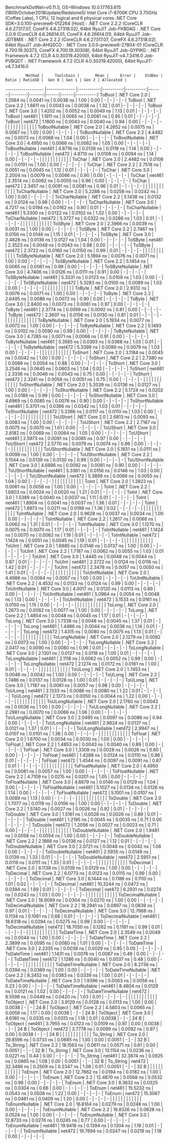 
BenchmarkDotNet=v0.11.5, OS=Windows 10.0.17763.615 (1809/October2018Update/Redstone5)
Intel Core i7-8700K CPU 3.70GHz (Coffee Lake), 1 CPU, 12 logical and 6 physical cores
.NET Core SDK=3.0.100-preview6-012264
  [Host]     : .NET Core 2.2.2 (CoreCLR 4.6.27317.07, CoreFX 4.6.27318.02), 64bit RyuJIT
  Job-FKBDAG : .NET Core 2.0.9 (CoreCLR 4.6.26614.01, CoreFX 4.6.26614.01), 64bit RyuJIT
  Job-JDTBMX : .NET Core 2.2.2 (CoreCLR 4.6.27317.07, CoreFX 4.6.27318.02), 64bit RyuJIT
  Job-AHQSCO : .NET Core 3.0.0-preview6-27804-01 (CoreCLR 4.700.19.30373, CoreFX 4.700.19.30308), 64bit RyuJIT
  Job-QYPIKG : .NET Framework 4.7.2 (CLR 4.0.30319.42000), 64bit RyuJIT-v4.7.3416.0
  Job-PVBQDT : .NET Framework 4.7.2 (CLR 4.0.30319.42000), 64bit RyuJIT-v4.7.3416.0


             Method |     Toolchain |       Mean |     Error |    StdDev | Ratio | RatioSD |  Gen 0 | Gen 1 | Gen 2 | Allocated |
------------------- |-------------- |-----------:|----------:|----------:|------:|--------:|-------:|------:|------:|----------:|
             ToBool | .NET Core 2.0 |  1.2564 ns | 0.0041 ns | 0.0038 ns |  1.00 |    0.00 |      - |     - |     - |         - |
             ToBool | .NET Core 2.2 |  1.6611 ns | 0.0043 ns | 0.0038 ns |  1.32 |    0.01 |      - |     - |     - |         - |
             ToBool | .NET Core 3.0 |  1.4202 ns | 0.0052 ns | 0.0049 ns |  1.13 |    0.01 |      - |     - |     - |         - |
             ToBool |        net461 |  1.1911 ns | 0.0065 ns | 0.0061 ns |  0.95 |    0.01 |      - |     - |     - |         - |
             ToBool |        net472 |  1.1800 ns | 0.0043 ns | 0.0040 ns |  0.94 |    0.00 |      - |     - |     - |         - |
                    |               |            |           |           |       |         |        |       |       |           |
     ToBoolNullable | .NET Core 2.0 |  4.2652 ns | 0.0075 ns | 0.0067 ns |  1.00 |    0.00 |      - |     - |     - |         - |
     ToBoolNullable | .NET Core 2.2 |  4.4482 ns | 0.0073 ns | 0.0068 ns |  1.04 |    0.00 |      - |     - |     - |         - |
     ToBoolNullable | .NET Core 3.0 |  4.4950 ns | 0.0066 ns | 0.0062 ns |  1.05 |    0.00 |      - |     - |     - |         - |
     ToBoolNullable |        net461 |  4.8716 ns | 0.0126 ns | 0.0118 ns |  1.14 |    0.00 |      - |     - |     - |         - |
     ToBoolNullable |        net472 |  4.8710 ns | 0.0106 ns | 0.0094 ns |  1.14 |    0.00 |      - |     - |     - |         - |
                    |               |            |           |           |       |         |        |       |       |           |
             ToChar | .NET Core 2.0 |  2.4482 ns | 0.0108 ns | 0.0101 ns |  1.00 |    0.00 |      - |     - |     - |         - |
             ToChar | .NET Core 2.2 |  2.7518 ns | 0.0051 ns | 0.0045 ns |  1.12 |    0.01 |      - |     - |     - |         - |
             ToChar | .NET Core 3.0 |  2.2004 ns | 0.0079 ns | 0.0066 ns |  0.90 |    0.00 |      - |     - |     - |         - |
             ToChar |        net461 |  2.3514 ns | 0.0062 ns | 0.0055 ns |  0.96 |    0.00 |      - |     - |     - |         - |
             ToChar |        net472 |  2.3457 ns | 0.0091 ns | 0.0081 ns |  0.96 |    0.01 |      - |     - |     - |         - |
                    |               |            |           |           |       |         |        |       |       |           |
     ToCharNullable | .NET Core 2.0 |  5.2288 ns | 0.0258 ns | 0.0242 ns |  1.00 |    0.00 |      - |     - |     - |         - |
     ToCharNullable | .NET Core 2.2 |  5.1438 ns | 0.0132 ns | 0.0124 ns |  0.98 |    0.00 |      - |     - |     - |         - |
     ToCharNullable | .NET Core 3.0 |  4.7217 ns | 0.0194 ns | 0.0162 ns |  0.90 |    0.01 |      - |     - |     - |         - |
     ToCharNullable |        net461 |  5.3300 ns | 0.0122 ns | 0.0102 ns |  1.02 |    0.00 |      - |     - |     - |         - |
     ToCharNullable |        net472 |  5.3727 ns | 0.0322 ns | 0.0286 ns |  1.03 |    0.01 |      - |     - |     - |         - |
                    |               |            |           |           |       |         |        |       |       |           |
            ToSByte | .NET Core 2.0 |  2.3966 ns | 0.0039 ns | 0.0031 ns |  1.00 |    0.00 |      - |     - |     - |         - |
            ToSByte | .NET Core 2.2 |  2.7467 ns | 0.0156 ns | 0.0146 ns |  1.15 |    0.01 |      - |     - |     - |         - |
            ToSByte | .NET Core 3.0 |  2.4828 ns | 0.0136 ns | 0.0127 ns |  1.04 |    0.00 |      - |     - |     - |         - |
            ToSByte |        net461 |  2.3523 ns | 0.0048 ns | 0.0043 ns |  0.98 |    0.00 |      - |     - |     - |         - |
            ToSByte |        net472 |  2.3722 ns | 0.0160 ns | 0.0150 ns |  0.99 |    0.01 |      - |     - |     - |         - |
                    |               |            |           |           |       |         |        |       |       |           |
    ToSByteNullable | .NET Core 2.0 |  5.1894 ns | 0.0076 ns | 0.0071 ns |  1.00 |    0.00 |      - |     - |     - |         - |
    ToSByteNullable | .NET Core 2.2 |  5.1454 ns | 0.0065 ns | 0.0061 ns |  0.99 |    0.00 |      - |     - |     - |         - |
    ToSByteNullable | .NET Core 3.0 |  4.7406 ns | 0.0126 ns | 0.0111 ns |  0.91 |    0.00 |      - |     - |     - |         - |
    ToSByteNullable |        net461 |  5.3331 ns | 0.0123 ns | 0.0109 ns |  1.03 |    0.00 |      - |     - |     - |         - |
    ToSByteNullable |        net472 |  5.3283 ns | 0.0100 ns | 0.0089 ns |  1.03 |    0.00 |      - |     - |     - |         - |
                    |               |            |           |           |       |         |        |       |       |           |
             ToByte | .NET Core 2.0 |  2.9312 ns | 0.0076 ns | 0.0071 ns |  1.00 |    0.00 |      - |     - |     - |         - |
             ToByte | .NET Core 2.2 |  2.6495 ns | 0.0086 ns | 0.0072 ns |  0.90 |    0.00 |      - |     - |     - |         - |
             ToByte | .NET Core 3.0 |  2.8400 ns | 0.0073 ns | 0.0061 ns |  0.97 |    0.00 |      - |     - |     - |         - |
             ToByte |        net461 |  2.3774 ns | 0.0099 ns | 0.0092 ns |  0.81 |    0.00 |      - |     - |     - |         - |
             ToByte |        net472 |  2.3607 ns | 0.0156 ns | 0.0130 ns |  0.81 |    0.01 |      - |     - |     - |         - |
                    |               |            |           |           |       |         |        |       |       |           |
     ToByteNullable | .NET Core 2.0 |  5.1934 ns | 0.0077 ns | 0.0072 ns |  1.00 |    0.00 |      - |     - |     - |         - |
     ToByteNullable | .NET Core 2.2 |  5.1493 ns | 0.0102 ns | 0.0090 ns |  0.99 |    0.00 |      - |     - |     - |         - |
     ToByteNullable | .NET Core 3.0 |  4.7265 ns | 0.0071 ns | 0.0066 ns |  0.91 |    0.00 |      - |     - |     - |         - |
     ToByteNullable |        net461 |  5.3565 ns | 0.0393 ns | 0.0368 ns |  1.03 |    0.01 |      - |     - |     - |         - |
     ToByteNullable |        net472 |  5.3399 ns | 0.0089 ns | 0.0079 ns |  1.03 |    0.00 |      - |     - |     - |         - |
                    |               |            |           |           |       |         |        |       |       |           |
            ToShort | .NET Core 2.0 |  3.1184 ns | 0.0045 ns | 0.0042 ns |  1.00 |    0.00 |      - |     - |     - |         - |
            ToShort | .NET Core 2.2 |  2.7380 ns | 0.0069 ns | 0.0054 ns |  0.88 |    0.00 |      - |     - |     - |         - |
            ToShort | .NET Core 3.0 |  3.2548 ns | 0.0645 ns | 0.0603 ns |  1.04 |    0.02 |      - |     - |     - |         - |
            ToShort |        net461 |  2.3336 ns | 0.0046 ns | 0.0043 ns |  0.75 |    0.00 |      - |     - |     - |         - |
            ToShort |        net472 |  2.3241 ns | 0.0058 ns | 0.0051 ns |  0.75 |    0.00 |      - |     - |     - |         - |
                    |               |            |           |           |       |         |        |       |       |           |
    ToShortNullable | .NET Core 2.0 |  5.2039 ns | 0.0136 ns | 0.0127 ns |  1.00 |    0.00 |      - |     - |     - |         - |
    ToShortNullable | .NET Core 2.2 |  5.1724 ns | 0.0202 ns | 0.0189 ns |  0.99 |    0.00 |      - |     - |     - |         - |
    ToShortNullable | .NET Core 3.0 |  4.6969 ns | 0.0085 ns | 0.0076 ns |  0.90 |    0.00 |      - |     - |     - |         - |
    ToShortNullable |        net461 |  5.3701 ns | 0.0366 ns | 0.0342 ns |  1.03 |    0.01 |      - |     - |     - |         - |
    ToShortNullable |        net472 |  5.3366 ns | 0.0117 ns | 0.0110 ns |  1.03 |    0.00 |      - |     - |     - |         - |
                    |               |            |           |           |       |         |        |       |       |           |
           ToUShort | .NET Core 2.0 |  2.6813 ns | 0.0093 ns | 0.0083 ns |  1.00 |    0.00 |      - |     - |     - |         - |
           ToUShort | .NET Core 2.2 |  2.7167 ns | 0.0075 ns | 0.0070 ns |  1.01 |    0.00 |      - |     - |     - |         - |
           ToUShort | .NET Core 3.0 |  2.8182 ns | 0.0069 ns | 0.0064 ns |  1.05 |    0.00 |      - |     - |     - |         - |
           ToUShort |        net461 |  2.5973 ns | 0.0091 ns | 0.0085 ns |  0.97 |    0.00 |      - |     - |     - |         - |
           ToUShort |        net472 |  2.5770 ns | 0.0079 ns | 0.0074 ns |  0.96 |    0.00 |      - |     - |     - |         - |
                    |               |            |           |           |       |         |        |       |       |           |
   ToUShortNullable | .NET Core 2.0 |  5.1931 ns | 0.0111 ns | 0.0098 ns |  1.00 |    0.00 |      - |     - |     - |         - |
   ToUShortNullable | .NET Core 2.2 |  5.1544 ns | 0.0139 ns | 0.0130 ns |  0.99 |    0.00 |      - |     - |     - |         - |
   ToUShortNullable | .NET Core 3.0 |  4.6996 ns | 0.0092 ns | 0.0081 ns |  0.90 |    0.00 |      - |     - |     - |         - |
   ToUShortNullable |        net461 |  5.3361 ns | 0.0156 ns | 0.0146 ns |  1.03 |    0.00 |      - |     - |     - |         - |
   ToUShortNullable |        net472 |  5.3899 ns | 0.0066 ns | 0.0055 ns |  1.04 |    0.00 |      - |     - |     - |         - |
                    |               |            |           |           |       |         |        |       |       |           |
              ToInt | .NET Core 2.0 |  1.3923 ns | 0.0061 ns | 0.0058 ns |  1.00 |    0.00 |      - |     - |     - |         - |
              ToInt | .NET Core 2.2 |  1.6803 ns | 0.0024 ns | 0.0020 ns |  1.21 |    0.01 |      - |     - |     - |         - |
              ToInt | .NET Core 3.0 |  1.5389 ns | 0.0040 ns | 0.0037 ns |  1.11 |    0.01 |      - |     - |     - |         - |
              ToInt |        net461 |  1.8904 ns | 0.0041 ns | 0.0037 ns |  1.36 |    0.01 |      - |     - |     - |         - |
              ToInt |        net472 |  1.8973 ns | 0.0211 ns | 0.0198 ns |  1.36 |    0.02 |      - |     - |     - |         - |
                    |               |            |           |           |       |         |        |       |       |           |
      ToIntNullable | .NET Core 2.0 |  0.9628 ns | 0.0037 ns | 0.0034 ns |  1.00 |    0.00 |      - |     - |     - |         - |
      ToIntNullable | .NET Core 2.2 |  1.2617 ns | 0.0066 ns | 0.0062 ns |  1.31 |    0.01 |      - |     - |     - |         - |
      ToIntNullable | .NET Core 3.0 |  1.1270 ns | 0.0075 ns | 0.0070 ns |  1.17 |    0.01 |      - |     - |     - |         - |
      ToIntNullable |        net461 |  1.1424 ns | 0.0070 ns | 0.0062 ns |  1.19 |    0.01 |      - |     - |     - |         - |
      ToIntNullable |        net472 |  1.1424 ns | 0.0051 ns | 0.0045 ns |  1.19 |    0.01 |      - |     - |     - |         - |
                    |               |            |           |           |       |         |        |       |       |           |
             ToUInt | .NET Core 2.0 |  1.6685 ns | 0.0146 ns | 0.0137 ns |  1.00 |    0.00 |      - |     - |     - |         - |
             ToUInt | .NET Core 2.2 |  1.7187 ns | 0.0062 ns | 0.0055 ns |  1.03 |    0.01 |      - |     - |     - |         - |
             ToUInt | .NET Core 3.0 |  1.4445 ns | 0.0048 ns | 0.0044 ns |  0.87 |    0.01 |      - |     - |     - |         - |
             ToUInt |        net461 |  2.3722 ns | 0.0124 ns | 0.0116 ns |  1.42 |    0.01 |      - |     - |     - |         - |
             ToUInt |        net472 |  2.3478 ns | 0.0057 ns | 0.0050 ns |  1.41 |    0.01 |      - |     - |     - |         - |
                    |               |            |           |           |       |         |        |       |       |           |
     ToUIntNullable | .NET Core 2.0 |  4.4986 ns | 0.0064 ns | 0.0057 ns |  1.00 |    0.00 |      - |     - |     - |         - |
     ToUIntNullable | .NET Core 2.2 |  4.4532 ns | 0.0133 ns | 0.0124 ns |  0.99 |    0.00 |      - |     - |     - |         - |
     ToUIntNullable | .NET Core 3.0 |  4.0017 ns | 0.0120 ns | 0.0113 ns |  0.89 |    0.00 |      - |     - |     - |         - |
     ToUIntNullable |        net461 |  5.0964 ns | 0.0054 ns | 0.0048 ns |  1.13 |    0.00 |      - |     - |     - |         - |
     ToUIntNullable |        net472 |  5.1533 ns | 0.0161 ns | 0.0150 ns |  1.15 |    0.00 |      - |     - |     - |         - |
                    |               |            |           |           |       |         |        |       |       |           |
             ToLong | .NET Core 2.0 |  1.2673 ns | 0.0082 ns | 0.0077 ns |  1.00 |    0.00 |      - |     - |     - |         - |
             ToLong | .NET Core 2.2 |  1.4854 ns | 0.0048 ns | 0.0045 ns |  1.17 |    0.01 |      - |     - |     - |         - |
             ToLong | .NET Core 3.0 |  1.7338 ns | 0.0048 ns | 0.0045 ns |  1.37 |    0.01 |      - |     - |     - |         - |
             ToLong |        net461 |  1.4486 ns | 0.0044 ns | 0.0036 ns |  1.14 |    0.01 |      - |     - |     - |         - |
             ToLong |        net472 |  1.4315 ns | 0.0080 ns | 0.0075 ns |  1.13 |    0.01 |      - |     - |     - |         - |
                    |               |            |           |           |       |         |        |       |       |           |
     ToLongNullable | .NET Core 2.0 |  2.1279 ns | 0.0082 ns | 0.0073 ns |  1.00 |    0.00 |      - |     - |     - |         - |
     ToLongNullable | .NET Core 2.2 |  2.0417 ns | 0.0090 ns | 0.0080 ns |  0.96 |    0.01 |      - |     - |     - |         - |
     ToLongNullable | .NET Core 3.0 |  2.1301 ns | 0.0127 ns | 0.0118 ns |  1.00 |    0.01 |      - |     - |     - |         - |
     ToLongNullable |        net461 |  2.1118 ns | 0.0062 ns | 0.0052 ns |  0.99 |    0.00 |      - |     - |     - |         - |
     ToLongNullable |        net472 |  2.1274 ns | 0.0172 ns | 0.0161 ns |  1.00 |    0.01 |      - |     - |     - |         - |
                    |               |            |           |           |       |         |        |       |       |           |
            ToULong | .NET Core 2.0 |  1.7453 ns | 0.0048 ns | 0.0042 ns |  1.00 |    0.00 |      - |     - |     - |         - |
            ToULong | .NET Core 2.2 |  1.7486 ns | 0.0137 ns | 0.0128 ns |  1.00 |    0.01 |      - |     - |     - |         - |
            ToULong | .NET Core 3.0 |  1.7187 ns | 0.0061 ns | 0.0057 ns |  0.98 |    0.00 |      - |     - |     - |         - |
            ToULong |        net461 |  2.1333 ns | 0.0086 ns | 0.0080 ns |  1.22 |    0.01 |      - |     - |     - |         - |
            ToULong |        net472 |  2.1373 ns | 0.0050 ns | 0.0044 ns |  1.22 |    0.00 |      - |     - |     - |         - |
                    |               |            |           |           |       |         |        |       |       |           |
    ToULongNullable | .NET Core 2.0 |  2.1760 ns | 0.0043 ns | 0.0036 ns |  1.00 |    0.00 |      - |     - |     - |         - |
    ToULongNullable | .NET Core 2.2 |  2.2981 ns | 0.0070 ns | 0.0066 ns |  1.06 |    0.00 |      - |     - |     - |         - |
    ToULongNullable | .NET Core 3.0 |  2.0495 ns | 0.0097 ns | 0.0086 ns |  0.94 |    0.00 |      - |     - |     - |         - |
    ToULongNullable |        net461 |  2.9824 ns | 0.0137 ns | 0.0121 ns |  1.37 |    0.01 |      - |     - |     - |         - |
    ToULongNullable |        net472 |  2.9947 ns | 0.0107 ns | 0.0101 ns |  1.38 |    0.00 |      - |     - |     - |         - |
                    |               |            |           |           |       |         |        |       |       |           |
            ToFloat | .NET Core 2.0 |  1.6700 ns | 0.0034 ns | 0.0030 ns |  1.00 |    0.00 |      - |     - |     - |         - |
            ToFloat | .NET Core 2.2 |  1.4853 ns | 0.0043 ns | 0.0040 ns |  0.89 |    0.00 |      - |     - |     - |         - |
            ToFloat | .NET Core 3.0 |  1.3308 ns | 0.0028 ns | 0.0026 ns |  0.80 |    0.00 |      - |     - |     - |         - |
            ToFloat |        net461 |  1.4288 ns | 0.0124 ns | 0.0110 ns |  0.86 |    0.01 |      - |     - |     - |         - |
            ToFloat |        net472 |  1.4544 ns | 0.0097 ns | 0.0091 ns |  0.87 |    0.01 |      - |     - |     - |         - |
                    |               |            |           |           |       |         |        |       |       |           |
    ToFloatNullable | .NET Core 2.0 |  4.4950 ns | 0.0061 ns | 0.0057 ns |  1.00 |    0.00 |      - |     - |     - |         - |
    ToFloatNullable | .NET Core 2.2 |  4.7109 ns | 0.0215 ns | 0.0201 ns |  1.05 |    0.00 |      - |     - |     - |         - |
    ToFloatNullable | .NET Core 3.0 |  4.6879 ns | 0.0146 ns | 0.0129 ns |  1.04 |    0.00 |      - |     - |     - |         - |
    ToFloatNullable |        net461 |  5.1027 ns | 0.0134 ns | 0.0126 ns |  1.14 |    0.00 |      - |     - |     - |         - |
    ToFloatNullable |        net472 |  5.1001 ns | 0.0107 ns | 0.0089 ns |  1.13 |    0.00 |      - |     - |     - |         - |
                    |               |            |           |           |       |         |        |       |       |           |
           ToDouble | .NET Core 2.0 |  1.7077 ns | 0.0119 ns | 0.0106 ns |  1.00 |    0.00 |      - |     - |     - |         - |
           ToDouble | .NET Core 2.2 |  1.5740 ns | 0.0027 ns | 0.0026 ns |  0.92 |    0.01 |      - |     - |     - |         - |
           ToDouble | .NET Core 3.0 |  1.5161 ns | 0.0028 ns | 0.0026 ns |  0.89 |    0.01 |      - |     - |     - |         - |
           ToDouble |        net461 |  1.2195 ns | 0.0045 ns | 0.0035 ns |  0.71 |    0.00 |      - |     - |     - |         - |
           ToDouble |        net472 |  1.2056 ns | 0.0027 ns | 0.0023 ns |  0.71 |    0.00 |      - |     - |     - |         - |
                    |               |            |           |           |       |         |        |       |       |           |
   ToDoubleNullable | .NET Core 2.0 |  1.9481 ns | 0.0058 ns | 0.0054 ns |  1.00 |    0.00 |      - |     - |     - |         - |
   ToDoubleNullable | .NET Core 2.2 |  2.1866 ns | 0.0136 ns | 0.0127 ns |  1.12 |    0.01 |      - |     - |     - |         - |
   ToDoubleNullable | .NET Core 3.0 |  2.0721 ns | 0.0048 ns | 0.0042 ns |  1.06 |    0.00 |      - |     - |     - |         - |
   ToDoubleNullable |        net461 |  2.5935 ns | 0.0149 ns | 0.0139 ns |  1.33 |    0.01 |      - |     - |     - |         - |
   ToDoubleNullable |        net472 |  2.5951 ns | 0.0119 ns | 0.0111 ns |  1.33 |    0.01 |      - |     - |     - |         - |
                    |               |            |           |           |       |         |        |       |       |           |
          ToDecimal | .NET Core 2.0 |  6.1138 ns | 0.0138 ns | 0.0129 ns |  1.00 |    0.00 |      - |     - |     - |         - |
          ToDecimal | .NET Core 2.2 |  6.0773 ns | 0.0123 ns | 0.0115 ns |  0.99 |    0.00 |      - |     - |     - |         - |
          ToDecimal | .NET Core 3.0 |  6.1444 ns | 0.1186 ns | 0.1110 ns |  1.01 |    0.02 |      - |     - |     - |         - |
          ToDecimal |        net461 | 10.3244 ns | 0.0472 ns | 0.0394 ns |  1.69 |    0.01 |      - |     - |     - |         - |
          ToDecimal |        net472 |  6.2931 ns | 0.0274 ns | 0.0243 ns |  1.03 |    0.00 |      - |     - |     - |         - |
                    |               |            |           |           |       |         |        |       |       |           |
  ToDecimalNullable | .NET Core 2.0 | 18.9089 ns | 0.0304 ns | 0.0270 ns |  1.00 |    0.00 |      - |     - |     - |         - |
  ToDecimalNullable | .NET Core 2.2 | 18.2941 ns | 0.0897 ns | 0.0839 ns |  0.97 |    0.01 |      - |     - |     - |         - |
  ToDecimalNullable | .NET Core 3.0 | 12.7968 ns | 0.1134 ns | 0.1061 ns |  0.68 |    0.01 |      - |     - |     - |         - |
  ToDecimalNullable |        net461 | 18.6318 ns | 0.0294 ns | 0.0275 ns |  0.99 |    0.00 |      - |     - |     - |         - |
  ToDecimalNullable |        net472 | 18.7050 ns | 0.1262 ns | 0.1181 ns |  0.99 |    0.01 |      - |     - |     - |         - |
                    |               |            |           |           |       |         |        |       |       |           |
         ToDateTime | .NET Core 2.0 |  2.3549 ns | 0.0049 ns | 0.0044 ns |  1.00 |    0.00 |      - |     - |     - |         - |
         ToDateTime | .NET Core 2.2 |  2.3899 ns | 0.0095 ns | 0.0080 ns |  1.01 |    0.00 |      - |     - |     - |         - |
         ToDateTime | .NET Core 3.0 |  2.2335 ns | 0.0038 ns | 0.0029 ns |  0.95 |    0.00 |      - |     - |     - |         - |
         ToDateTime |        net461 |  1.1431 ns | 0.0076 ns | 0.0067 ns |  0.49 |    0.00 |      - |     - |     - |         - |
         ToDateTime |        net472 |  1.1286 ns | 0.0040 ns | 0.0037 ns |  0.48 |    0.00 |      - |     - |     - |         - |
                    |               |            |           |           |       |         |        |       |       |           |
 ToDateTimeNullable | .NET Core 2.0 |  8.2736 ns | 0.0394 ns | 0.0369 ns |  1.00 |    0.00 |      - |     - |     - |         - |
 ToDateTimeNullable | .NET Core 2.2 |  8.2452 ns | 0.0383 ns | 0.0339 ns |  1.00 |    0.01 |      - |     - |     - |         - |
 ToDateTimeNullable | .NET Core 3.0 |  1.9396 ns | 0.0063 ns | 0.0056 ns |  0.23 |    0.00 |      - |     - |     - |         - |
 ToDateTimeNullable |        net461 |  8.4604 ns | 0.0129 ns | 0.0121 ns |  1.02 |    0.00 |      - |     - |     - |         - |
 ToDateTimeNullable |        net472 |  8.5598 ns | 0.0449 ns | 0.0420 ns |  1.03 |    0.01 |      - |     - |     - |         - |
                    |               |            |           |           |       |         |        |       |       |           |
           ToObject | .NET Core 2.0 |  3.9129 ns | 0.0128 ns | 0.0113 ns |  1.00 |    0.00 | 0.0038 |     - |     - |      24 B |
           ToObject | .NET Core 2.2 |  4.5803 ns | 0.0065 ns | 0.0058 ns |  1.17 |    0.00 | 0.0038 |     - |     - |      24 B |
           ToObject | .NET Core 3.0 |  4.6180 ns | 0.0335 ns | 0.0313 ns |  1.18 |    0.01 | 0.0038 |     - |     - |      24 B |
           ToObject |        net461 |  3.7955 ns | 0.0123 ns | 0.0109 ns |  0.97 |    0.00 | 0.0038 |     - |     - |      24 B |
           ToObject |        net472 |  3.7778 ns | 0.0099 ns | 0.0092 ns |  0.97 |    0.00 | 0.0038 |     - |     - |      24 B |
                    |               |            |           |           |       |         |        |       |       |           |
          To_String | .NET Core 2.0 | 29.8596 ns | 0.0733 ns | 0.0685 ns |  1.00 |    0.00 | 0.0051 |     - |     - |      32 B |
          To_String | .NET Core 2.2 | 18.1563 ns | 0.0611 ns | 0.0571 ns |  0.61 |    0.00 | 0.0051 |     - |     - |      32 B |
          To_String | .NET Core 3.0 | 13.1154 ns | 0.0236 ns | 0.0221 ns |  0.44 |    0.00 |      - |     - |     - |         - |
          To_String |        net461 | 32.3874 ns | 0.0925 ns | 0.0865 ns |  1.08 |    0.00 | 0.0051 |     - |     - |      32 B |
          To_String |        net472 | 32.3486 ns | 0.2509 ns | 0.2347 ns |  1.08 |    0.01 | 0.0051 |     - |     - |      32 B |
                    |               |            |           |           |       |         |        |       |       |           |
             ToEnum | .NET Core 2.0 | 12.7662 ns | 0.0194 ns | 0.0182 ns |  1.00 |    0.00 |      - |     - |     - |         - |
             ToEnum | .NET Core 2.2 | 12.4870 ns | 0.0568 ns | 0.0532 ns |  0.98 |    0.00 |      - |     - |     - |         - |
             ToEnum | .NET Core 3.0 |  8.3632 ns | 0.0325 ns | 0.0304 ns |  0.66 |    0.00 |      - |     - |     - |         - |
             ToEnum |        net461 | 15.5232 ns | 0.0543 ns | 0.0508 ns |  1.22 |    0.00 |      - |     - |     - |         - |
             ToEnum |        net472 | 15.3067 ns | 0.0461 ns | 0.0409 ns |  1.20 |    0.00 |      - |     - |     - |         - |
                    |               |            |           |           |       |         |        |       |       |           |
     ToEnumNullable | .NET Core 2.0 | 16.8164 ns | 0.0279 ns | 0.0248 ns |  1.00 |    0.00 |      - |     - |     - |         - |
     ToEnumNullable | .NET Core 2.2 | 16.8326 ns | 0.0628 ns | 0.0524 ns |  1.00 |    0.00 |      - |     - |     - |         - |
     ToEnumNullable | .NET Core 3.0 | 12.8733 ns | 0.0276 ns | 0.0245 ns |  0.77 |    0.00 |      - |     - |     - |         - |
     ToEnumNullable |        net461 | 19.9418 ns | 0.1394 ns | 0.1304 ns |  1.19 |    0.01 |      - |     - |     - |         - |
     ToEnumNullable |        net472 | 19.7694 ns | 0.0247 ns | 0.0219 ns |  1.18 |    0.00 |      - |     - |     - |         - |
